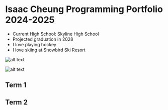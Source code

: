 # Isaac Cheung Programming Portfolio 2024-2025
* Current High School: Skyline High School
* Projected graduation in 2028
* I love playing hockey
* I love skiing at Snowbird Ski Resort
  
 ![alt text](https://snowbrains.com/wp-content/uploads/2024/05/Snowbird-tram-1-1.jpg)

  ![alt text](https://i.ytimg.com/vi/jfz7-8x7fU8/maxresdefault.jpg)

## Term 1
  
## Term 2
